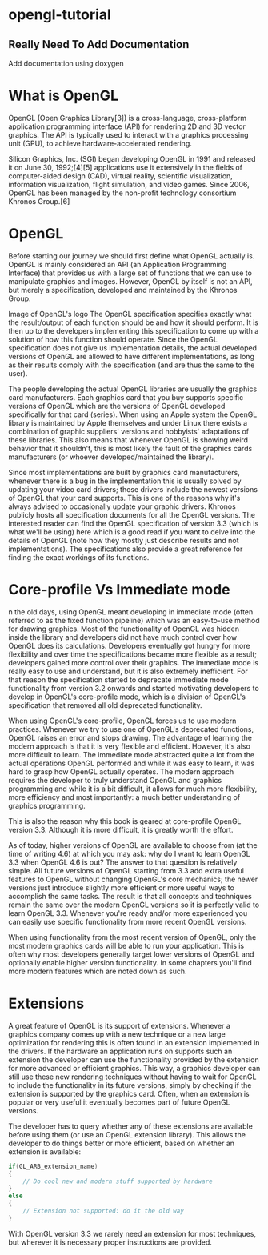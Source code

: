 # opengl-tutorial

## Really Need To Add Documentation
Add documentation using doxygen

# What is OpenGL 
OpenGL (Open Graphics Library[3]) is a cross-language, cross-platform application programming interface (API) for rendering 2D and 3D vector graphics. The API is typically used to interact with a graphics processing unit (GPU), to achieve hardware-accelerated rendering.

Silicon Graphics, Inc. (SGI) began developing OpenGL in 1991 and released it on June 30, 1992;[4][5] applications use it extensively in the fields of computer-aided design (CAD), virtual reality, scientific visualization, information visualization, flight simulation, and video games. Since 2006, OpenGL has been managed by the non-profit technology consortium Khronos Group.[6]

# OpenGL 
Before starting our journey we should first define what OpenGL actually is. OpenGL is mainly considered an API (an Application Programming Interface) that provides us with a large set of functions that we can use to manipulate graphics and images. However, OpenGL by itself is not an API, but merely a specification, developed and maintained by the Khronos Group.

Image of OpenGL's logo
The OpenGL specification specifies exactly what the result/output of each function should be and how it should perform. It is then up to the developers implementing this specification to come up with a solution of how this function should operate. Since the OpenGL specification does not give us implementation details, the actual developed versions of OpenGL are allowed to have different implementations, as long as their results comply with the specification (and are thus the same to the user).

The people developing the actual OpenGL libraries are usually the graphics card manufacturers. Each graphics card that you buy supports specific versions of OpenGL which are the versions of OpenGL developed specifically for that card (series). When using an Apple system the OpenGL library is maintained by Apple themselves and under Linux there exists a combination of graphic suppliers' versions and hobbyists' adaptations of these libraries. This also means that whenever OpenGL is showing weird behavior that it shouldn't, this is most likely the fault of the graphics cards manufacturers (or whoever developed/maintained the library).

Since most implementations are built by graphics card manufacturers, whenever there is a bug in the implementation this is usually solved by updating your video card drivers; those drivers include the newest versions of OpenGL that your card supports. This is one of the reasons why it's always advised to occasionally update your graphic drivers.
Khronos publicly hosts all specification documents for all the OpenGL versions. The interested reader can find the OpenGL specification of version 3.3 (which is what we'll be using) here which is a good read if you want to delve into the details of OpenGL (note how they mostly just describe results and not implementations). The specifications also provide a great reference for finding the exact workings of its functions.

#  Core-profile Vs Immediate mode
n the old days, using OpenGL meant developing in immediate mode (often referred to as the fixed function pipeline) which was an easy-to-use method for drawing graphics. Most of the functionality of OpenGL was hidden inside the library and developers did not have much control over how OpenGL does its calculations. Developers eventually got hungry for more flexibility and over time the specifications became more flexible as a result; developers gained more control over their graphics. The immediate mode is really easy to use and understand, but it is also extremely inefficient. For that reason the specification started to deprecate immediate mode functionality from version 3.2 onwards and started motivating developers to develop in OpenGL's core-profile mode, which is a division of OpenGL's specification that removed all old deprecated functionality.

When using OpenGL's core-profile, OpenGL forces us to use modern practices. Whenever we try to use one of OpenGL's deprecated functions, OpenGL raises an error and stops drawing. The advantage of learning the modern approach is that it is very flexible and efficient. However, it's also more difficult to learn. The immediate mode abstracted quite a lot from the actual operations OpenGL performed and while it was easy to learn, it was hard to grasp how OpenGL actually operates. The modern approach requires the developer to truly understand OpenGL and graphics programming and while it is a bit difficult, it allows for much more flexibility, more efficiency and most importantly: a much better understanding of graphics programming.

This is also the reason why this book is geared at core-profile OpenGL version 3.3. Although it is more difficult, it is greatly worth the effort.

As of today, higher versions of OpenGL are available to choose from (at the time of writing 4.6) at which you may ask: why do I want to learn OpenGL 3.3 when OpenGL 4.6 is out? The answer to that question is relatively simple. All future versions of OpenGL starting from 3.3 add extra useful features to OpenGL without changing OpenGL's core mechanics; the newer versions just introduce slightly more efficient or more useful ways to accomplish the same tasks. The result is that all concepts and techniques remain the same over the modern OpenGL versions so it is perfectly valid to learn OpenGL 3.3. Whenever you're ready and/or more experienced you can easily use specific functionality from more recent OpenGL versions.

When using functionality from the most recent version of OpenGL, only the most modern graphics cards will be able to run your application. This is often why most developers generally target lower versions of OpenGL and optionally enable higher version functionality.
In some chapters you'll find more modern features which are noted down as such.

# Extensions 
A great feature of OpenGL is its support of extensions. Whenever a graphics company comes up with a new technique or a new large optimization for rendering this is often found in an extension implemented in the drivers. If the hardware an application runs on supports such an extension the developer can use the functionality provided by the extension for more advanced or efficient graphics. This way, a graphics developer can still use these new rendering techniques without having to wait for OpenGL to include the functionality in its future versions, simply by checking if the extension is supported by the graphics card. Often, when an extension is popular or very useful it eventually becomes part of future OpenGL versions.

The developer has to query whether any of these extensions are available before using them (or use an OpenGL extension library). This allows the developer to do things better or more efficient, based on whether an extension is available:

```cpp
if(GL_ARB_extension_name)
{
    // Do cool new and modern stuff supported by hardware
}
else
{
    // Extension not supported: do it the old way
}
```
With OpenGL version 3.3 we rarely need an extension for most techniques, but wherever it is necessary proper instructions are provided.

